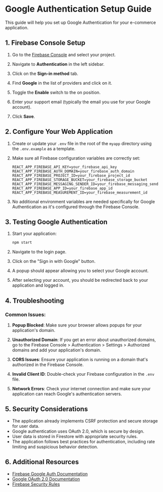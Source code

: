 # Google Authentication Setup Guide

This guide will help you set up Google Authentication for your e-commerce application.

## 1. Firebase Console Setup

1. Go to the [Firebase Console](https://console.firebase.google.com/) and select your project.

2. Navigate to **Authentication** in the left sidebar.

3. Click on the **Sign-in method** tab.

4. Find **Google** in the list of providers and click on it.

5. Toggle the **Enable** switch to the on position.

6. Enter your support email (typically the email you use for your Google account).

7. Click **Save**.

## 2. Configure Your Web Application

1. Create or update your `.env` file in the root of the `myapp` directory using the `.env.example` as a template.

2. Make sure all Firebase configuration variables are correctly set:
   ```
   REACT_APP_FIREBASE_API_KEY=your_firebase_api_key
   REACT_APP_FIREBASE_AUTH_DOMAIN=your_firebase_auth_domain
   REACT_APP_FIREBASE_PROJECT_ID=your_firebase_project_id
   REACT_APP_FIREBASE_STORAGE_BUCKET=your_firebase_storage_bucket
   REACT_APP_FIREBASE_MESSAGING_SENDER_ID=your_firebase_messaging_sender_id
   REACT_APP_FIREBASE_APP_ID=your_firebase_app_id
   REACT_APP_FIREBASE_MEASUREMENT_ID=your_firebase_measurement_id
   ```

3. No additional environment variables are needed specifically for Google Authentication as it's configured through the Firebase Console.

## 3. Testing Google Authentication

1. Start your application:
   ```bash
   npm start
   ```

2. Navigate to the login page.

3. Click on the "Sign in with Google" button.

4. A popup should appear allowing you to select your Google account.

5. After selecting your account, you should be redirected back to your application and logged in.

## 4. Troubleshooting

### Common Issues:

1. **Popup Blocked**: Make sure your browser allows popups for your application's domain.

2. **Unauthorized Domain**: If you get an error about unauthorized domains, go to the Firebase Console > Authentication > Settings > Authorized domains and add your application's domain.

3. **CORS Issues**: Ensure your application is running on a domain that's authorized in the Firebase Console.

4. **Invalid Client ID**: Double-check your Firebase configuration in the `.env` file.

5. **Network Errors**: Check your internet connection and make sure your application can reach Google's authentication servers.

## 5. Security Considerations

- The application already implements CSRF protection and secure storage for user data.
- Google authentication uses OAuth 2.0, which is secure by design.
- User data is stored in Firestore with appropriate security rules.
- The application follows best practices for authentication, including rate limiting and suspicious behavior detection.

## 6. Additional Resources

- [Firebase Google Auth Documentation](https://firebase.google.com/docs/auth/web/google-signin)
- [Google OAuth 2.0 Documentation](https://developers.google.com/identity/protocols/oauth2)
- [Firebase Security Rules](https://firebase.google.com/docs/rules)
